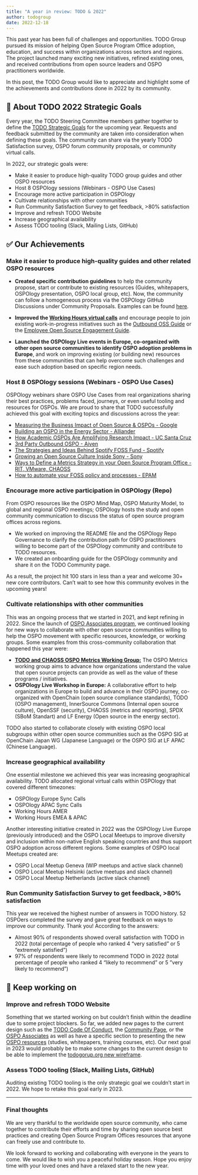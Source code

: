 ```yaml
---
title: "A year in review: TODO & 2022"
author: todogroup
date: 2022-12-18
---
```


This past year has been full of challenges and opportunities. TODO Group pursued its mission of
helping Open Source Program Office adoption, education, and success within organizations across
sectors and regions. The project launched many exciting new initiatives, refined existing ones,
and received contributions from open source leaders and OSPO practitioners worldwide.

In this post, the TODO Group would like to appreciate and highlight some of the achievements and
contributions done in 2022 by its community.

## 🧩 About TODO 2022 Strategic Goals

Every year, the TODO Steering Committee members gather together to define the [TODO Strategic Goals](https://github.com/todogroup/governance/blob/main/goals.md)
for the upcoming year. Requests and feedback submitted by the community are taken into consideration
when defining these goals. The community can share via the yearly TODO Satisfaction survey, OSPO forum community proposals, or community virtual calls.

In 2022, our strategic goals were:

* Make it easier to produce high-quality TODO group guides and other OSPO resources
* Host 8 OSPOlogy sessions (Webinars - OSPO Use Cases)
* Encourage more active participation in OSPOlogy
* Cultivate relationships with other communities
* Run Community Satisfaction Survey to get feedback, >80% satisfaction
* Improve and refresh TODO Website
* Increase geographical availability
* Assess TODO tooling (Slack, Mailing Lists, GitHub)

## ✅ Our Achievements

### Make it easier to produce high-quality guides and other related OSPO resources

* **Created specific contribution guidelines** to help the community propose, start or contribute to
existing resources (Guides, whitepapers, OSPOlogy presentation, OSPO local group, etc). Now, the community
can follow a homogeneous process via the OSPOlogy GitHub Discussions under Community Proposals. Examples can
be found [here](https://github.com/todogroup/ospology/discussions/categories/community-proposals).

* **Improved the [Working Hours virtual calls](https://github.com/todogroup/working-hours#working-hours-documentation)**
and encourage people to join existing work-in-progress initiatives such as the [Outbound OSS Guide](https://github.com/todogroup/outbound-oss)
or the [Employee Open Source Engagement Guide](https://github.com/todogroup/todogroup.org/issues?q=is%3Aissue+is%3Aopen+label%3A%22Guide+Employee+Open+Source+Engagement%22).

* **Launched the OSPOlogy Live events in Europe, co-organized with other open source communities to identify OSPO adoption problems in
Europe**, and work on improving existing (or building new) resources from these communities that can help overcome such challenges and ease such adoption based
on specific region needs.

### Host 8 OSPOlogy sessions (Webinars - OSPO Use Cases)

OSPOlogy webinars share OSPO Use Cases from real organizations sharing their best practices,
problems faced, journeys, or even useful tooling and resources for OSPOs. We are proud to share that
TODO successfully achieved this goal with exciting topics and discussions across the year:

* [Measuring the Business Impact of Open Source & OSPOs - Google](https://community.linuxfoundation.org/events/details/lfhq-todo-group-presents-measuring-the-business-impact-of-open-source-ospos/)
* [Building an OSPO in the Energy Sector - Alliander](https://community.linuxfoundation.org/events/details/lfhq-todo-group-presents-building-an-ospo-in-the-energy-sector-the-alliander-experiences/)
* [How Academic OSPOs Are Amplifying Research Impact - UC Santa Cruz](https://community.linuxfoundation.org/events/details/lfhq-todo-group-presents-how-academic-ospos-are-amplifying-research-impact/)
* [3rd Party Outbound OSPO - Aiven](https://community.linuxfoundation.org/events/details/lfhq-todo-group-presents-3rd-party-outbound-ospo-an-extrospective-approach-to-oss/)
* [The Strategies and Ideas Behind Spotify FOSS Fund - Spotify](https://community.linuxfoundation.org/events/details/lfhq-todo-group-presents-the-strategy-and-ideas-behind-the-spotify-foss-fund/)
* [Growing an Open Source Culture Inside Sony - Sony](https://community.linuxfoundation.org/events/details/lfhq-todo-group-presents-growing-an-open-source-culture-inside-sony/)
* [Ways to Define a Metrics Strategy in your Open Source Program Office - RIT, VMware, CHAOSS](https://community.linuxfoundation.org/events/details/lfhq-todo-group-ospology-presents-ways-to-define-a-metrics-strategy-in-your-ospo/)
* [How to automate your FOSS policy and processes - EPAM](https://community.linuxfoundation.org/todo-group-ospology/)

### Encourage more active participation in OSPOlogy (Repo)

From OSPO resources like the OSPO Mind Map, OSPO Maturity Model, to global and regional OSPO meetings; OSPOlogy hosts
the study and open community communication to discuss the status of open source program offices across regions.

* We worked on improving the README file and the OSPOlogy Repo Governance to clarify the contribution path for OSPO practitioners willing to become part of the OSPOlogy community and contribute to TODO resources.
* We created an onboarding guide for the OSPOlogy community and share it on the TODO Community page.

As a result, the project hit 100 stars in less than a year and welcome 30+ new core contributors.
Can’t wait to see how this community evolves in the upcoming years!

### Cultivate relationships with other communities

This was an ongoing process that we started in 2021, and kept refining in 2022. Since the launch of [OSPO Associates program](https://todogroup.org/associates/),
we continued looking for new ways to collaborate with other open source communities willing to help the OSPO movement with
specific resources, knowledge, or working groups. Some examples from this cross-community collaboration that happened this year were:

* **[TODO and CHAOSS OSPO Metrics Working Group:](https://github.com/chaoss/wg-ospo)** The OSPO Metrics working group aims to advance how organizations understand the value that open source projects can provide as well as the value of these programs / initiatives.
* **OSPOlogy Live Workshop in Europe:** A collaborative effort to help organizations in Europe to build and advance in their OSPO journey, co-organized with OpenChain (open source compliance standards), TODO (OSPO management),
InnerSource Commons (Internal open source culture), OpenSSF (security), CHAOSS (metrics and reporting), SPDX (SBoM Standart) and LF Energy (Open source in the energy sector).

TODO also started to collaborate closely with existing OSPO local subgroups within other open source communities such as the OSPO SIG at OpenChain Japan WG (Japanese Language) or the OSPO SIG at LF APAC (Chinese Language).

### Increase geographical availability

One essential milestone we achieved this year was increasing geographical availability. TODO allocated regional virtual calls within
OSPOlogy that covered different timezones:

* OSPOlogy Europe Sync Calls
* OSPOlogy APAC Sync Calls
* Working Hours AMER
* Working Hours EMEA & APAC

Another interesting initiative created in 2022 was the OSPOlogy Live Europe (previously introduced) and the OSPO Local Meetups to improve diversity and inclusion
within non-native English speaking countries and thus support OSPO adoption across different regions. Some examples of OSPO local Meetups created are:

* OSPO Local Meetup Geneva (WIP meetups and active slack channel)
* OSPO Local Meetup Helsinki (active meetups and slack channel)
* OSPO Local Meetup Netherlands (active slack channel)

### Run Community Satisfaction Survey to get feedback, >80% satisfaction

This year we received the highest number of answers in TODO history. 52 OSPOers completed the survey and gave great feedback on ways to improve our community. Thank you!
According to the answers:

* Almost 90% of respondents showed overall satisfaction with TODO in 2022 (total percentage of people who ranked 4 “very satisfied” or 5 “extremely satisfied”)
* 97% of respondents were likely to recommend TODO in 2022 (total percentage of people who ranked 4 “likely to recommend” or 5 ”very likely to recommend”)

## 📌 Keep working on

### Improve and refresh TODO Website
Something that we started working on but couldn’t finish within the deadline due to some project blockers. So far, we added
new pages to the current design such as the [TODO Code Of Conduct](https://todogroup.org/guides/), the [Community Page](https://todogroup.org/community/), or the
[OSPO Associates](https://todogroup.org/associates/) as well as have a specific section to presenting the new [OSPO resources](https://todogroup.org/guides/) (studies, whitepapers, training courses, etc).
Our next goal in 2023 would probably be to make some changes to the current design to be able to implement the [todogorup.org new wireframe](https://github.com/todogroup/todogroup.org/issues?q=is%3Aissue+is%3Aopen+label%3Awebsite).

### Assess TODO tooling (Slack, Mailing Lists, GitHub)
Auditing existing TODO tooling is the only strategic goal we couldn’t start in 2022.
We hope to retake this goal early in 2023.

***

### Final thoughts

We are very thankful to the worldwide open source community, who came together to contribute their efforts and time
by sharing open source best practices and creating Open Source Program Offices resources that anyone can freely
use and contribute to.

We look forward to working and collaborating with everyone in the years to come. We would like to wish you a
peaceful holiday season. Hope you enjoy time with your loved ones and have a relaxed start to the new year.



